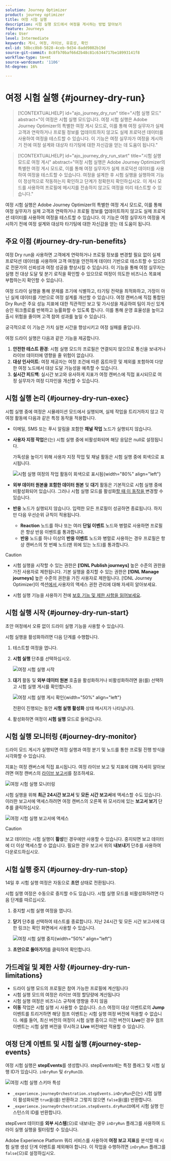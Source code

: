 ```yaml
---
solution: Journey Optimizer
product: journey optimizer
title: 여정 시험 실행
description: 시험 실행 모드에서 여정을 게시하는 방법 알아보기
feature: Journeys
role: User
level: Intermediate
keywords: 게시, 여정, 라이브, 유효성, 확인
exl-id: 58bcc8b8-5828-4ceb-9d34-8add9802b19d
source-git-commit: 8c8fb70baf66d2b48c81c6344717be18993141f8
workflow-type: tm+mt
source-wordcount: '1106'
ht-degree: 16%

---
```


# 여정 시험 실행 {#journey-dry-run}

>[!CONTEXTUALHELP]
>id="ajo_journey_dry_run"
>title="시험 실행 모드"
>abstract="이 여정은 시험 실행 모드입니다. 여정 시험 실행은 Adobe Journey Optimizer의 특별한 여정 게시 모드로, 이를 통해 여정 실무자가 실제 고객과 연락하거나 프로필 정보를 업데이트하지 않고도 실제 프로덕션 데이터를 사용하여 여정을 테스트할 수 있습니다.  이 기능은 여정 실무자가 여정을 게시하기 전에 여정 설계와 대상자 타기팅에 대한 자신감을 얻는 데 도움이 됩니다."


>[!CONTEXTUALHELP]
>id="ajo_journey_dry_run_start"
>title="시험 실행 모드로 여정 게시"
>abstract="여정 시험 실행은 Adobe Journey Optimizer의 특별한 여정 게시 모드로, 이를 통해 여정 실무자가 실제 프로덕션 데이터를 사용하여 여정을 테스트할 수 있습니다. 여정을 설계한 후 시험 실행을 실행하여 기능이 정상적으로 작동하는지 확인하고 단계가 정확한지 확인하십시오. 이 게시 모드를 사용하여 프로필에 메시지를 전송하지 않고도 여정을 미리 테스트할 수 있습니다."

여정 시험 실행은 Adobe Journey Optimizer의 특별한 여정 게시 모드로, 이를 통해 여정 실무자가 실제 고객과 연락하거나 프로필 정보를 업데이트하지 않고도 실제 프로덕션 데이터를 사용하여 여정을 테스트할 수 있습니다.  이 기능은 여정 실무자가 여정을 게시하기 전에 여정 설계와 대상자 타기팅에 대한 자신감을 얻는 데 도움이 됩니다.


## 주요 이점 {#journey-dry-run-benefits}

여정 Dry run을 사용하면 고객에게 연락하거나 프로필 정보를 변경할 필요 없이 실제 프로덕션 데이터를 사용하여 고객 여정을 안전하게 데이터 기반으로 테스트할 수 있으므로 전문가의 신뢰성과 여정 성공을 향상시킬 수 있습니다. 이 기능을 통해 여정 실무자는 실행 전 대상 도달 및 분기 로직을 확인할 수 있으므로 여정이 의도한 비즈니스 목표에 부합하는지 확인할 수 있습니다.

여정 드라이 실행을 통해 문제를 조기에 식별하고, 타기팅 전략을 최적화하고, 가정이 아닌 실제 데이터를 기반으로 여정 설계를 개선할 수 있습니다. 여정 캔버스에 직접 통합된 Dry Run은 주요 성능 지표에 대한 직관적인 보고 및 가시성을 제공하여 팀이 자신 있게 승인 워크플로를 반복하고 능률화할 수 있도록 합니다. 이를 통해 운영 효율성을 높이고 출시 위험을 줄이며 고객 참여 성과를 높일 수 있습니다.

궁극적으로 이 기능은 가치 실현 시간을 향상시키고 여정 실패를 줄입니다.

여정 드라이 실행은 다음과 같은 기능을 제공합니다.

1. **안전한 테스트 환경**: 시험 실행 모드의 프로필은 연결되지 않으므로 통신을 보내거나 라이브 데이터에 영향을 줄 위험이 없습니다.
1. **대상 인사이트**: 여정 제공자는 여정 조건에 따른 옵트아웃 및 제외를 포함하여 다양한 여정 노드에서 대상 도달 가능성을 예측할 수 있습니다.
1. **실시간 피드백**: 실시간 보고와 유사하게 지표가 여정 캔버스에 직접 표시되므로 여정 실무자가 여정 디자인을 개선할 수 있습니다.

## 시험 실행 논리 {#journey-dry-run-exec}

시험 실행 중에 여정은 시뮬레이션 모드에서 실행되며, 실제 작업을 트리거하지 않고 각 여정 활동에 다음과 같은 특정 동작을 적용합니다.

* 이메일, SMS 또는 푸시 알림을 포함한 **채널 작업** 노드가 실행되지 않습니다.
* **사용자 지정 작업**&#x200B;은(는) 시험 실행 중에 비활성화되며 해당 응답은 null로 설정됩니다.

  가독성을 높이기 위해 사용자 지정 작업 및 채널 활동은 시험 실행 중에 회색으로 표시됩니다.

  ![시험 실행 여정의 작업 활동이 회색으로 표시됨](assets/dry-run-greyed-activities.png){width="80%" align="left"}

* **외부 데이터 원본을 포함한 데이터 원본** 및 **대기** 활동은 기본적으로 시험 실행 중에 비활성화되어 있습니다. 그러나 시험 실행 모드를 활성화[할 때 이 동작을 ](#journey-dry-run-start)변경할 수 있습니다.

* **반응** 노드가 실행되지 않습니다. 입력한 모든 프로필이 성공하면 종료됩니다. 하지만 다음 우선순위 규칙이 적용됩니다.
   * **Reaction** 노드를 하나 또는 여러 **단일 이벤트** 노드와 병렬로 사용하면 프로필은 항상 반응 이벤트를 통과합니다.
   * **반응** 노드를 하나 이상의 **반응 이벤트** 노드와 병렬로 사용하는 경우 프로필은 항상 캔버스의 첫 번째 노드(맨 위에 있는 노드)를 통과합니다.

>[!CAUTION]
>
>* 시험 실행을 시작할 수 있는 권한은 **[!DNL Publish journeys]** 높은 수준의 권한을 가진 사용자로 제한됩니다. 기본 실행을 중지할 수 있는 권한은 **[!DNL Manage journeys]** 높은 수준의 권한을 가진 사용자로 제한됩니다. [!DNL Journey Optimizer]이 섹션[에서 ](../administration/permissions-overview.md) 사용자의 액세스 권한 관리에 대해 자세히 알아보세요.
>
>* 시험 실행 기능을 사용하기 전에 [보호 기능 및 제한 사항을 읽어보세요](#journey-dry-run-limitations).

## 시험 실행 시작 {#journey-dry-run-start}

초안 여정에서 오류 없이 드라이 실행 기능을 사용할 수 있습니다.

시험 실행을 활성화하려면 다음 단계를 수행합니다.

1. 테스트할 여정을 엽니다.
1. **시험 실행** 단추를 선택하십시오.

   ![여정 시험 실행 시작](assets/dry-run-button.png)

1. **대기** 활동 및 **외부 데이터 원본** 호출을 활성화하거나 비활성화하려면 을(를) 선택하고 시험 실행 게시를 확인합니다.

   ![여정 시험 실행 게시 확인](assets/dry-run-publish.png){width="50%" align="left"}

   전환이 진행되는 동안 **시험 실행 활성화** 상태 메시지가 나타납니다.

1. 활성화하면 여정이 **시험 실행** 모드로 들어갑니다.


## 시험 실행 모니터링 {#journey-dry-monitor}

드라이 모드 게시가 실행되면 여정 실행과 여정 분기 및 노드를 통한 프로필 진행 방식을 시각화할 수 있습니다.

지표는 여정 캔버스에 직접 표시됩니다. 여정 라이브 보고 및 지표에 대해 자세히 알아보려면 여정 캔버스의 [라이브 보고서](report-journey.md)를 참조하세요.

![여정 시험 실행 모니터링](assets/dry-run-metrics.png)

시험 실행을 위해 **최근 24시간 보고서** 및 **모든 시간 보고서**&#x200B;에 액세스할 수도 있습니다. 이러한 보고서에 액세스하려면 여정 캔버스의 오른쪽 위 모서리에 있는 **보고서 보기** 단추를 클릭하십시오.

![여정 시험 실행 보고서에 액세스](assets/dry-run-report.png)

>[!CAUTION]
>
> 보고 데이터는 시험 실행이 **활성**&#x200B;인 경우에만 사용할 수 있습니다.  중지되면 보고 데이터에 더 이상 액세스할 수 없습니다. 필요한 경우 보고서 위의 **내보내기** 단추를 사용하여 다운로드하십시오.


## 시험 실행 중지 {#journey-dry-run-stop}

14일 후 시험 실행 여정은 자동으로 **초안** 상태로 전환됩니다.

시험 실행 여정은 수동으로 중지할 수도 있습니다. 시험 실행 모드를 비활성화하려면 다음 단계를 따르십시오.

1. 중지할 시험 실행 여정을 엽니다.
1. **닫기** 단추를 선택하여 테스트를 종료합니다.
지난 24시간 및 모든 시간 보고서에 대한 링크는 확인 화면에서 사용할 수 있습니다.

   ![여정 시험 실행 중지](assets/dry-run-stop.png){width="50%" align="left"}

1. **초안으로 돌아가기**&#x200B;를 클릭하여 확인합니다.


## 가드레일 및 제한 사항 {#journey-dry-run-limitations}

* 드라이 실행 모드의 프로필은 참여 가능한 프로필에 계산됩니다
* 시험 실행 모드의 여정은 라이브 여정 할당량에 계산됩니다
* 시험 실행 여정은 비즈니스 규칙에 영향을 주지 않음
  <!--* When creating a new journey version, if a previous journey version is **Live**, then the Dry run activation is not allowed on the new version.-->
* **이동** 작업은 시험 실행 시 사용할 수 없습니다.
소스 여정이 대상 이벤트로의 **Jump** 이벤트를 트리거하면 해당 점프 이벤트는 시험 실행 여정 버전에 적용할 수 없습니다. 예를 들어, 최신 버전의 여정이 시험 실행 중이고 이전 버전이 **Live**&#x200B;인 경우 점프 이벤트는 시험 실행 버전을 무시하고 **Live** 버전에만 적용할 수 있습니다.

## 여정 단계 이벤트 및 시험 실행 {#journey-step-events}

여정 시험 실행은 **stepEvents**&#x200B;를 생성합니다. stepEvents에는 특정 플래그 및 시험 실행 ID가 있습니다. `inDryRun` 및 `dryRunID`.

![여정 시험 실행 스키마 특성](assets/dry-run-attributes.png)

* `_experience.journeyOrchestration.stepEvents.inDryRun`은(는) 시험 실행이 활성화되면 `true`을(를) 반환하고 그렇지 않으면 `false`을(를) 반환합니다.
* `_experience.journeyOrchestration.stepEvents.dryRunID`에서 시험 실행 인스턴스의 ID를 반환합니다.


stepEvent 데이터를 **외부 시스템**(으)로 내보내는 경우 `inDryRun` 플래그를 사용하여 드라이 실행 실행을 필터링할 수 있습니다.

Adobe Experience Platform 쿼리 서비스를 사용하여 **여정 보고 지표**&#x200B;를 분석할 때 시험 실행 생성 단계 이벤트를 제외해야 합니다. 이 작업을 수행하려면 `inDryRun` 플래그를 `false`(으)로 설정하십시오.

